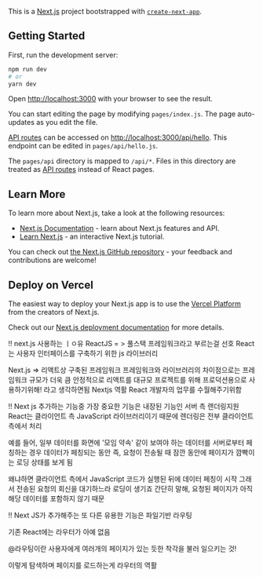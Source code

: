 This is a [Next.js](https://nextjs.org/) project bootstrapped with [`create-next-app`](https://github.com/vercel/next.js/tree/canary/packages/create-next-app).

## Getting Started

First, run the development server:

```bash
npm run dev
# or
yarn dev
```

Open [http://localhost:3000](http://localhost:3000) with your browser to see the result.

You can start editing the page by modifying `pages/index.js`. The page auto-updates as you edit the file.

[API routes](https://nextjs.org/docs/api-routes/introduction) can be accessed on [http://localhost:3000/api/hello](http://localhost:3000/api/hello). This endpoint can be edited in `pages/api/hello.js`.

The `pages/api` directory is mapped to `/api/*`. Files in this directory are treated as [API routes](https://nextjs.org/docs/api-routes/introduction) instead of React pages.

## Learn More

To learn more about Next.js, take a look at the following resources:

- [Next.js Documentation](https://nextjs.org/docs) - learn about Next.js features and API.
- [Learn Next.js](https://nextjs.org/learn) - an interactive Next.js tutorial.

You can check out [the Next.js GitHub repository](https://github.com/vercel/next.js/) - your feedback and contributions are welcome!

## Deploy on Vercel

The easiest way to deploy your Next.js app is to use the [Vercel Platform](https://vercel.com/new?utm_medium=default-template&filter=next.js&utm_source=create-next-app&utm_campaign=create-next-app-readme) from the creators of Next.js.

Check out our [Next.js deployment documentation](https://nextjs.org/docs/deployment) for more details.

!! next.js 사용하는 ㅣㅇ유
ReactJS = > 풀스택 프레임워크라고 부르는걸 선호
React 는 사용자 인터페이스를 구축하기 위한 js 라이브러리

Next.js => 리액트상 구축된 프레임워크
프레임워크와 라이브러리의 차이점으로는 프레임워크 규모가 더욱 큼
안정적으로 리액트를 대규모 프로젝트를 위해 프로덕션용으로 사용하기위해! 라고 생각하면됨
Nextjs 역활
React 개발자의 업무를 수월해주기위함

!! Next js 추가하는 기능중 가장 중요한 기능은
내장된 기능인 서버 측 랜더링지원
React는 클라이언트 측 JavaScript 라이브러리이기 때문에 렌더링은 전부 클라이언트 측에서 처리

예를 들어, 일부 데이터를 화면에 '모임 약속' 같이 보여야 하는 데이터를 서버로부터 페칭하는 경우
데이터가 페칭되는 동안 즉, 요청이 전송될 때 잠깐 동안에 페이지가 깜빡이는 로딩 상태를 보게 됨

왜냐하면 클라이언트 측에서 JavaScript 코드가 실행된 뒤에 데이터 페칭이 시작
그래서 전송된 요청의 회신을 대기하느라 로딩이 생기죠 간단히 말해, 요청된 페이지가 아직 해당 데이터를 포함하지 않기 때문


!! Next JS가 추가해주는 또 다른 유용한 기능은 파일기반 라우팅

기존 React에는 라우터가 아예 없음

@라우팅이란 사용자에게 여러개의 페이지가 있는 듯한 착각을 불러 일으키는 것!

이렇게 탐색하며 페이지를 로드하는게 라우터의 역활